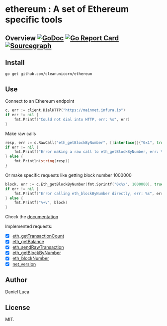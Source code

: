# ethereum : A set of Ethereum specific tools

## Overview [![GoDoc](https://godoc.org/github.com/cleanunicorn/ethereum?status.svg)](https://godoc.org/github.com/cleanunicorn/ethereum) [![Go Report Card](https://goreportcard.com/badge/github.com/cleanunicorn/ethereum)](https://goreportcard.com/report/github.com/cleanunicorn/ethereum) [![Sourcegraph](https://sourcegraph.com/github.com/cleanunicorn/ethereum/-/badge.svg)](https://sourcegraph.com/github.com/cleanunicorn/ethereum?badge)

## Install

```
go get github.com/cleanunicorn/ethereum
```

## Use

Connect to an Ethereum endpoint
```go
c, err := client.DialHTTP("https://mainnet.infura.io")
if err != nil {
	fmt.Printf("Could not dial into HTTP, err: %s", err)
}
```

Make raw calls
```go
resp, err := c.RawCall("eth_getBlockByNumber", []interface{}{"0x1", true})
if err != nil {
	fmt.Printf("Error making a raw call to eth_getBlockByNumber, err: %s", err)
} else {
	fmt.Println(string(resp))
}
```

Or make specific requests like getting block number 1000000
```go
block, err := c.Eth_getBlockByNumber(fmt.Sprintf("0x%x", 1000000), true)
if err != nil {
	fmt.Printf("Error calling eth_blockByNumber directly, err: %s", err)
} else {
	fmt.Printf("%+v", block)
}
```

Check the [documentation](https://godoc.org/github.com/cleanunicorn/ethereum) 

Implemented requests:

- [x] [eth_getTransactionCount](https://github.com/ethereum/wiki/wiki/JSON-RPC#eth_gettransactioncount)
- [x] [eth_getBalance](https://github.com/ethereum/wiki/wiki/JSON-RPC#eth_gettransactioncount)
- [x] [eth_sendRawTransaction](https://github.com/ethereum/wiki/wiki/JSON-RPC#eth_sendrawtransaction)
- [x] [eth_getBlockByNumber](https://github.com/ethereum/wiki/wiki/JSON-RPC#eth_getblockbynumber)
- [x] [eth_blockNumber](https://github.com/ethereum/wiki/wiki/JSON-RPC#eth_blocknumber)
- [x] [net_version](https://github.com/ethereum/wiki/wiki/JSON-RPC#net_version) 

## Author

Daniel Luca

## License

MIT.
